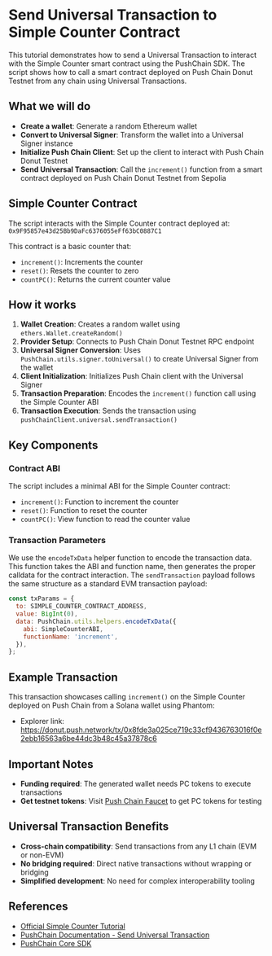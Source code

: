 # Send Universal Transaction to Simple Counter Contract

This tutorial demonstrates how to send a Universal Transaction to interact with the Simple Counter smart contract using the PushChain SDK. The script shows how to call a smart contract deployed on Push Chain Donut Testnet from any chain using Universal Transactions.

## What we will do

- **Create a wallet**: Generate a random Ethereum wallet
- **Convert to Universal Signer**: Transform the wallet into a Universal Signer instance
- **Initialize Push Chain Client**: Set up the client to interact with Push Chain Donut Testnet
- **Send Universal Transaction**: Call the `increment()` function from a smart contract deployed on Push Chain Donut Testnet from Sepolia

## Simple Counter Contract

The script interacts with the Simple Counter contract deployed at:
`0x9F95857e43d25Bb9DaFc6376055eFf63bC0887C1`

This contract is a basic counter that:

- `increment()`: Increments the counter
- `reset()`: Resets the counter to zero
- `countPC()`: Returns the current counter value

## How it works

1. **Wallet Creation**: Creates a random wallet using `ethers.Wallet.createRandom()`
2. **Provider Setup**: Connects to Push Chain Donut Testnet RPC endpoint
3. **Universal Signer Conversion**: Uses `PushChain.utils.signer.toUniversal()` to create Universal Signer from the wallet
4. **Client Initialization**: Initializes Push Chain client with the Universal Signer
5. **Transaction Preparation**: Encodes the `increment()` function call using the Simple Counter ABI
6. **Transaction Execution**: Sends the transaction using `pushChainClient.universal.sendTransaction()`

## Key Components

### Contract ABI

The script includes a minimal ABI for the Simple Counter contract:

- `increment()`: Function to increment the counter
- `reset()`: Function to reset the counter
- `countPC()`: View function to read the counter value

### Transaction Parameters

We use the `encodeTxData` helper function to encode the transaction data. This function takes the ABI and function name, then generates the proper calldata for the contract interaction. The `sendTransaction` payload follows the same structure as a standard EVM transaction payload:

```javascript
const txParams = {
  to: SIMPLE_COUNTER_CONTRACT_ADDRESS,
  value: BigInt(0),
  data: PushChain.utils.helpers.encodeTxData({
    abi: SimpleCounterABI,
    functionName: 'increment',
  }),
};
```

## Example Transaction

This transaction showcases calling `increment()` on the Simple Counter deployed on Push Chain from a Solana wallet using Phantom:

- Explorer link: <https://donut.push.network/tx/0x8fde3a025ce719c33cf9436763016f0e2ebb16563a6be44dc3b48c45a37878c6>

## Important Notes

- **Funding required**: The generated wallet needs PC tokens to execute transactions
- **Get testnet tokens**: Visit [Push Chain Faucet](https://faucet.push.org/) to get PC tokens for testing

## Universal Transaction Benefits

- **Cross-chain compatibility**: Send transactions from any L1 chain (EVM or non-EVM)
- **No bridging required**: Direct native transactions without wrapping or bridging
- **Simplified development**: No need for complex interoperability tooling

## References

- [Official Simple Counter Tutorial](https://pushchain.github.io/push-chain-website/pr-preview/pr-1067/docs/chain/tutorials/tutorial-simple-counter/)
- [PushChain Documentation - Send Universal Transaction](https://pushchain.github.io/push-chain-website/pr-preview/pr-1067/docs/chain/build/send-universal-transaction/)
- [PushChain Core SDK](https://www.npmjs.com/package/@pushchain/core)
